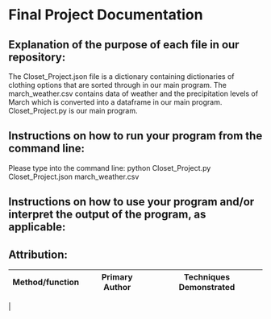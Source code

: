 # Final Project Documentation
## Explanation of the purpose of each file in our repository:
The Closet_Project.json file is a dictionary containing dictionaries of clothing options that are sorted through in our main program.
The march_weather.csv contains data of weather and the precipitation levels of March which is converted into a dataframe in our main program.
Closet_Project.py is our main program.

## Instructions on how to run your program from the command line:
Please type into the command line: python Closet_Project.py Closet_Project.json march_weather.csv

## Instructions on how to use your program and/or interpret the output of the program, as applicable:

## Attribution:
| Method/function | Primary Author| Techniques Demonstrated|
|-----------------|---------------|------------------------|
| 
